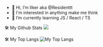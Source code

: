 - 👋 Hi, I’m Ilker aka @Residenttt
- 👀 I'm interested in anything make me think
- 🌱 I’m currently learning JS / React / TS


🛠️ My Github Stats
  <img src="https://github-readme-stats.vercel.app/api?username=Residenttt&show_icons=true&theme=prussian">



🛠️ My Top Langs
  <img  src="https://github-readme-stats.vercel.app/api/top-langs/?username=Residenttt&layout=compact&hide=html,css&&show_icons=true&theme=prussian" alt="My Top Langs" />


